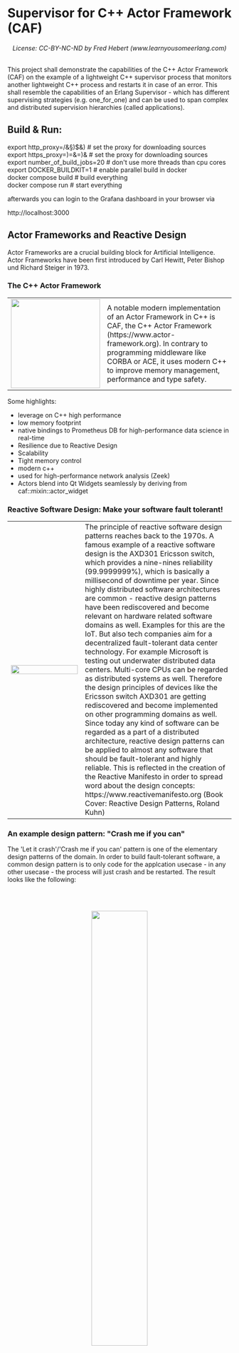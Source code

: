 # Supervisor for C++ Actor Framework (CAF)

<div align="center">
<img src="https://github.com/weberdaniel/supervisor-demo/raw/main/doc/images/crash-me-if-you-can.png" alt><br>
<em>License: CC-BY-NC-ND by Fred Hebert (www.learnyousomeerlang.com)</em>
</div>

<br>

This project shall demonstrate the capabilities of the C++ Actor Framework (CAF)
on the example of a lightweight C++ supervisor process that monitors another lightweight 
C++ process and restarts it in case of an error. This shall resemble the capabilities
of an Erlang Supervisor - which has different supervising strategies (e.g. one_for_one) 
and can be used to span complex and distributed supervision hierarchies (called applications).

## Build & Run:

export http_proxy=/&§)$&)  # set the proxy for downloading sources <br>
export https_proxy=)=&=)& # set the proxy for downloading sources <br>
export number_of_build_jobs=20 # don't use more threads than cpu cores <br>
export DOCKER\_BUILDKIT=1 # enable parallel build in docker <br>
docker compose build # build everything <br>
docker compose run # start everything <br>

afterwards you can login to the Grafana dashboard in your browser via

http://localhost:3000 <br>

## Actor Frameworks and Reactive Design

Actor Frameworks are a crucial building block for Artificial Intelligence. Actor Frameworks have been first introduced by 
Carl Hewitt, Peter Bishop und Richard Steiger in 1973.

### The C++ Actor Framework

<table>
<tbody>
<tr>
<td width="33%"> <div align="center"><img src="https://www.actor-framework.org/static/img/caf-logo.png" width="200"> </div> </td>
<td> A notable modern implementation of an Actor Framework in C++ is CAF, the C++ Actor Framework (https://www.actor-framework.org). In contrary to programming middleware like CORBA or ACE, it uses modern C++ to improve memory management, performance and type safety. </td>
</tr>
</tbody>
</table>

Some highlights:

- leverage on C++ high performance
- low memory footprint
- native bindings to Prometheus DB for high-performance data science in real-time
- Resilience due to Reactive Design
- Scalability
- Tight memory control
- modern c++
- used for high-performance network analysis (Zeek)
- Actors blend into Qt Widgets seamlessly by deriving from caf::mixin::actor_widget<QWdiget> 

### Reactive Software Design: Make your software fault tolerant!
  
<table>
<tbody>
<tr>
<td width="33%"> <img align='left' src="https://github.com/weberdaniel/supervisor-demo/raw/main/doc/images/reactive_design.jpg" width="100%">  </td>
<td> The principle of reactive software design patterns reaches back to the 1970s. A famous example of a reactive software design is the AXD301 Ericsson switch, which provides a nine-nines reliability (99.9999999%), which is basically a millisecond of downtime per year. Since highly distributed software architectures are common - reactive design patterns have been rediscovered and become relevant on hardware related software domains as well. Examples for this are the IoT. But also tech companies aim for a decentralized fault-tolerant data center technology. For example Microsoft is testing out underwater distributed data centers. Multi-core CPUs can be regarded as distributed systems as well. Therefore the design principles of devices like the Ericsson switch AXD301 are getting rediscovered and become implemented on other programming domains as well. Since today any kind of software can be regarded as a part of a distributed architecture, reactive design patterns can be applied to almost any software that should be fault-tolerant and highly reliable. This is reflected in the creation of the Reactive Manifesto in order to spread word about the design concepts: https://www.reactivemanifesto.org
(Book Cover: Reactive Design Patterns, Roland Kuhn)  </td>
</tr>
</tbody>
</table>

### An example design pattern: "Crash me if you can"
  
The 'Let it crash'/'Crash me if you can' pattern is one of the elementary design patterns of the domain. In order to build fault-tolerant software, a common design pattern is to  only code for the applcation usecase - in any other usecase - the process will just crash and be restarted. The result looks like the following:

<br><br>
<div align="center">
<img src="https://github.com/weberdaniel/supervisor-demo/raw/main/doc/images/restart.png" width="50%" alt><br>
<em>Child process is being restarted by the supervisor</em>
</div>
<br>
  
The Erlang specification of a supervisor is slightly more complex and incorporates various strategys on how to recover an array of processes. For example if one child process crashes all need to be restarted. To understand what i build here in C++, you can look at the definition in Erlang which is given here: https://www.erlang.org/doc/man/supervisor.html
  
#### One for One Strategy
  
<br><br>
<div align="center">
<img src="https://github.com/weberdaniel/supervisor-demo/raw/main/doc/images/sup-one_for_one.png" width="50%" alt style="fill: blue"><br>
</div>
  
#### One for All Strategy
<br><br>
<div align="center">
<img src="https://github.com/weberdaniel/supervisor-demo/raw/main/doc/images/sup-one_for_all.png" width="50%" alt><br>
</div>
  
#### Rest for One Strategy
<br><br>
<div align="center">
<img src="https://github.com/weberdaniel/supervisor-demo/raw/main/doc/images/sup-rest_for_one.png" width="50%" alt><br>
</div>


## Aims and Goals

The goal of this project is to implement an Erlang supervision hierarchy inside a C++ high performance application, as closly as possible resembling the principles of Erlang, but in the domain of high performance computing. 
  
## Limitations

Currently one_for_one, one_for_all, rest_for_one strategy is implemented,
but not simple_one_for_one. Also currently this only works with function object 
(functor) based actors, not class based actors or function based actors.
    
## Contribution  

In SCRUM you usually find a DEFINITION OF DONE, telling what is expected of the code quality. In this case there is no scrum team, but still a Definition of Done is used as far as possible (Reviews are not always possible) - still i have to admit - whithout a proper review process working alone will never be comparable to working in a SCRUM team.

### The Definition of Done:
  
- Fullfillment of Google Coding Style (cpplint must give 0 errors)
- C++ Core Guidelines must be kept : https://isocpp.github.io/CppCoreGuidelines/CppCoreGuidelines
- Another Person must review the code
- Unit Test must be > 80%
- Memory Check with Valgrind
- Code Coverage > 80%

